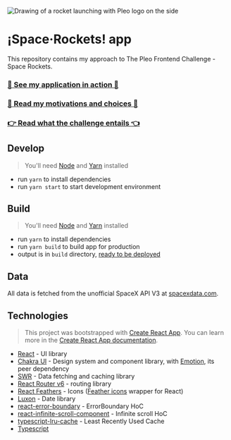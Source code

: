 ![Drawing of a rocket launching with Pleo logo on the side](https://repository-images.githubusercontent.com/255552950/c9991080-ff11-11ea-8706-5d40322f68fe)

# ¡Space·Rockets! app

This repository contains my approach to The Pleo Frontend Challenge - Space Rockets.

### [🚀 See my application in action 🚀](https://space-rockets-challenge-pleo.vercel.app/)

### [📜 Read my motivations and choices 📜](./src/README.md)

### [👉 Read what the challenge entails 👈](./CHALLENGE.md)


## Develop

> You'll need [Node](https://nodejs.org/en/) and
> [Yarn](https://classic.yarnpkg.com/en/) installed

- run `yarn` to install dependencies
- run `yarn start` to start development environment

## Build

> You'll need [Node](https://nodejs.org/en/) and
> [Yarn](https://classic.yarnpkg.com/en/) installed

- run `yarn` to install dependencies
- run `yarn build` to build app for production
- output is in `build` directory,
  [ready to be deployed](https://create-react-app.dev/docs/deployment/)

## Data

All data is fetched from the unofficial SpaceX API V3 at
[spacexdata.com](https://docs.spacexdata.com/?version=latest).

## Technologies

> This project was bootstrapped with
> [Create React App](https://github.com/facebook/create-react-app). You can
> learn more in the
> [Create React App documentation](https://facebook.github.io/create-react-app/docs/getting-started).

- [React](https://reactjs.org/) - UI library
- [Chakra UI](https://chakra-ui.com/) - Design system and component library,
  with [Emotion](https://emotion.sh), its peer dependency
- [SWR](https://swr.now.sh/) - Data fetching and caching library
- [React Router v6](https://github.com/ReactTraining/react-router/blob/f59ee5488bc343cf3c957b7e0cc395ef5eb572d2/docs/installation/getting-started.md) -
  routing library
- [React Feathers](https://github.com/feathericons/react-feather) - Icons
  ([Feather icons](https://feathericons.com/) wrapper for React)
- [Luxon](https://moment.github.io/luxon/#/) - Date library
- [react-error-boundary](https://github.com/bvaughn/react-error-boundary#readme) - ErrorBoundary HoC
- [react-infinite-scroll-component](https://github.com/ankeetmaini/react-infinite-scroll-component#readme) - Infinite scroll HoC
- [typescript-lru-cache](https://github.com/rob893/typescript-lru-cache#readme) - Least Recently Used Cache
- [Typescript](https://www.typescriptlang.org/)